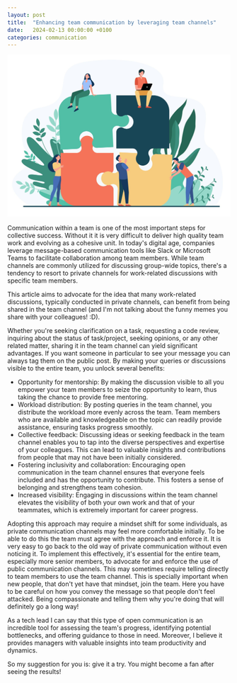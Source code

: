 ```yaml
---
layout: post
title:  "Enhancing team communication by leveraging team channels"
date:   2024-02-13 00:00:00 +0100
categories: communication
---
```


![TeamImage](/images/2024-02-13-enhancing-team-communication-by-leveraging-team-channels/team-image.jpeg)

Communication within a team is one of the most important steps for collective success. Without it it is very difficult to deliver high quality team work and evolving as a cohesive unit. In today's digital age, companies leverage message-based communication tools like Slack or Microsoft Teams to facilitate collaboration among team members. While team channels are commonly utilized for discussing group-wide topics, there's a tendency to resort to private channels for work-related discussions with specific team members.

This article aims to advocate for the idea that many work-related discussions, typically conducted in private channels,
can benefit from being shared in the team channel (and I'm not talking about the funny memes you share with your colleagues! :D).

Whether you're seeking clarification on a task, requesting a code review, inquiring about the status of task/project,
seeking opinions, or any other related matter, sharing it in the team channel can yield significant advantages. If you want someone in particular to see your message you can always tag them on the public post.
By making your queries or discussions visible to the entire team, you unlock several benefits:

- Opportunity for mentorship: By making the discussion visible to all you empower your team members to seize the opportunity to learn, thus taking the chance to provide free mentoring.
- Workload distribution: By posting queries in the team channel, you distribute the workload more evenly across the team. Team members who are available and knowledgeable on the topic can readily provide assistance, ensuring tasks progress smoothly.
- Collective feedback: Discussing ideas or seeking feedback in the team channel enables you to tap into the diverse perspectives and expertise of your colleagues. This can lead to valuable insights and contributions from people that may not have been initially considered.
- Fostering inclusivity and collaboration: Encouraging open communication in the team channel ensures that everyone feels included and has the opportunity to contribute. This fosters a sense of belonging and strengthens team cohesion.
- Increased visibility: Engaging in discussions within the team channel elevates the visibility of both your own work and that of your teammates, which is extremely important for career progress.

Adopting this approach may require a mindset shift for some individuals, as private communication channels may feel more comfortable initially. To be able to do this the team must agree with the approach and enforce it. It is very easy to go back to the old way of private communication without even noticing it. To implement this effectively, it's essential for the entire team, especially more senior members, to advocate for and enforce the use of public communication channels. This may sometimes require telling directly to team members to use the team channel. This is specially important when new people, that don't yet have that mindset, join the team. Here you have to be careful on how you convey the message so that people don't feel attacked. Being compassionate and telling them why you're doing that will definitely go a long way!

As a tech lead I can say that this type of open communication is an incredible tool for assessing the team's progress, identifying potential bottlenecks, and offering guidance to those in need. Moreover, I believe it provides managers with valuable insights into team productivity and dynamics.

So my suggestion for you is: give it a try. You might become a fan after seeing the results!
